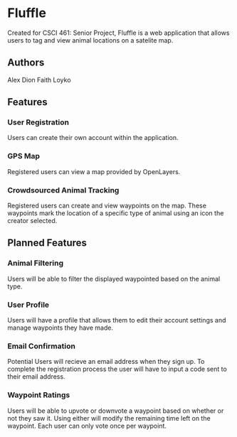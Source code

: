 # Fluffle
Created for CSCI 461: Senior Project, Fluffle is a web application that allows users to tag and view animal locations on a satelite map.

## Authors
Alex Dion
Faith Loyko

## Features

### User Registration
Users can create their own account within the application.

### GPS Map
Registered users can view a map provided by OpenLayers.

### Crowdsourced Animal Tracking
Registered users can create and view waypoints on the map. These waypoints mark the location of a specific type of animal using an icon the creator selected.

## Planned Features

### Animal Filtering
Users will be able to filter the displayed waypointed based on the animal type.

### User Profile
Users will have a profile that allows them to edit their account settings and manage waypoints they have made.

### Email Confirmation
Potential Users will recieve an email address when they sign up. To complete the registration process the user will have to input a code sent to their email address.

### Waypoint Ratings
Users will be able to upvote or downvote a waypoint based on whether or not they saw it. Using either will modify the remaining time left on the waypoint. Each user can only vote once per waypoint.